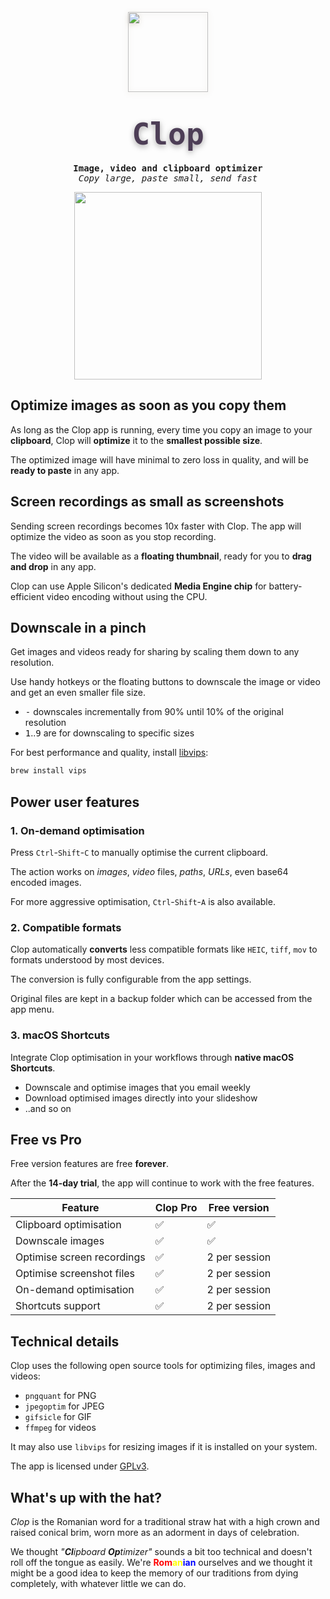 <p align="center">
    <a href="https://lowtechguys.com/clop"><img width="128" height="128" src="https://files.lowtechguys.com/clop_512.png" style="filter: drop-shadow(0px 2px 4px rgba(80, 50, 6, 0.2));"></a>
    <h1 align="center"><code style="text-shadow: 0px 3px 10px rgba(8, 0, 6, 0.35); font-size: 3rem; font-family: ui-monospace, Menlo, monospace; font-weight: 800; background: transparent; color: #4d3e56; padding: 0.2rem 0.2rem; border-radius: 6px">Clop</code></h1>
    <h4 align="center" style="padding: 0; margin: 0; font-family: ui-monospace, monospace;">Image, video and clipboard optimizer</h4>
    <h6 align="center" style="padding: 0; margin: 0; font-family: ui-monospace, monospace; font-weight: 400;">Copy large, paste small, send fast</h6>
</p>

<p align="center">
    <a href="https://files.lowtechguys.com/releases/Clop.dmg">
        <img width=300 src="https://files.alinpanaitiu.com/download-button-dark.svg">
    </a>
</p>

## Optimize images as soon as you copy them

As long as the Clop app is running, every time you copy an image to your **clipboard**, Clop will **optimize** it to the **smallest possible size**.

The optimized image will have minimal to zero loss in quality, and will be **ready to paste** in any app.

## Screen recordings as small as screenshots

Sending screen recordings becomes 10x faster with Clop. The app will optimize the video as soon as you stop recording.

The video will be available as a **floating thumbnail**, ready for you to **drag and drop** in any app.

Clop can use Apple Silicon's dedicated **Media Engine chip** for battery-efficient video encoding without using the CPU.

## Downscale in a pinch

Get images and videos ready for sharing by scaling them down to any resolution.

Use handy hotkeys or the floating buttons to downscale the image or video and get an even smaller file size.

* <kbd>-</kbd> downscales incrementally from 90% until 10% of the original resolution
* <kbd>1</kbd>..<kbd>9</kbd> are for downscaling to specific sizes

For best performance and quality, install [libvips](https://www.libvips.org/):

```sh
brew install vips
```

## Power user features

### 1. On-demand optimisation

Press `Ctrl`-`Shift`-`C` to manually optimise the current clipboard.

The action works on *images*, *video* files, *paths*, *URLs*, even base64 encoded images.

For more aggressive optimisation, `Ctrl`-`Shift`-`A` is also available.


### 2. Compatible formats

Clop automatically **converts** less compatible formats like `HEIC`, `tiff`, `mov` to formats understood by most devices.

The conversion is fully configurable from the app settings.

Original files are kept in a backup folder which can be accessed from the app menu.


### 3. macOS Shortcuts

Integrate Clop optimisation in your workflows through **native macOS Shortcuts**.

- Downscale and optimise images that you email weekly
- Download optimised images directly into your slideshow
- ..and so on


## Free vs Pro

Free version features are free **forever**.

After the **14-day trial**, the app will continue to work with the free features.


| Feature | Clop Pro | Free version |
|---------|----------|--------------|
| Clipboard optimisation | ✅ | ✅ |
| Downscale images | ✅ | ✅ |
| Optimise screen recordings | ✅ | 2 per session |
| Optimise screenshot files | ✅ | 2 per session |
| On-demand optimisation | ✅ | 2 per session |
| Shortcuts support | ✅ | 2 per session |


## Technical details

Clop uses the following open source tools for optimizing files, images and videos:

* `pngquant` for PNG
* `jpegoptim` for JPEG
* `gifsicle` for GIF
* `ffmpeg` for videos

It may also use `libvips` for resizing images if it is installed on your system.

The app is licensed under [GPLv3](https://github.com/FuzzyIdeas/Clop/blob/main/LICENSE.md).

## What's up with the hat?

*Clop* is the Romanian word for a traditional straw hat with a high crown and raised conical brim, worn more as an adorment in days of celebration.

We thought *"**Cl**ipboard **Op**timizer"* sounds a bit too technical and doesn't roll off the tongue as easily. We're <b style="color: red">Rom</b><b style="color: yellow">an</b><b style="color: blue">ian</b> ourselves and we thought it might be a good idea to keep the memory of our traditions from dying completely, with whatever little we can do.
